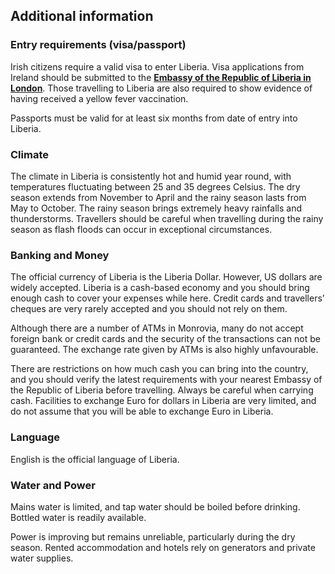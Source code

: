 ## Additional information

### **Entry requirements (visa/passport)**

Irish citizens require a valid visa to enter Liberia. Visa applications from Ireland should be submitted to the [**Embassy of the Republic of Liberia in London**](https://www.embassyofliberia.co.uk/consular-services/). Those travelling to Liberia are also required to show evidence of having received a yellow fever vaccination.

Passports must be valid for at least six months from date of entry into Liberia.

### **Climate**

The climate in Liberia is consistently hot and humid year round, with temperatures fluctuating between 25 and 35 degrees Celsius. The dry season extends from November to April and the rainy season lasts from May to October. The rainy season brings extremely heavy rainfalls and thunderstorms. Travellers should be careful when travelling during the rainy season as flash floods can occur in exceptional circumstances.

### **Banking and Money**

The official currency of Liberia is the Liberia Dollar. However, US dollars are widely accepted. Liberia is a cash-based economy and you should bring enough cash to cover your expenses while here. Credit cards and travellers’ cheques are very rarely accepted and you should not rely on them.

Although there are a number of ATMs in Monrovia, many do not accept foreign bank or credit cards and the security of the transactions can not be guaranteed. The exchange rate given by ATMs is also highly unfavourable.

There are restrictions on how much cash you can bring into the country, and you should verify the latest requirements with your nearest Embassy of the Republic of Liberia before travelling. Always be careful when carrying cash. Facilities to exchange Euro for dollars in Liberia are very limited, and do not assume that you will be able to exchange Euro in Liberia.

### **Language**

English is the official language of Liberia.

### **Water and Power**

Mains water is limited, and tap water should be boiled before drinking. Bottled water is readily available.

Power is improving but remains unreliable, particularly during the dry season. Rented accommodation and hotels rely on generators and private water supplies.